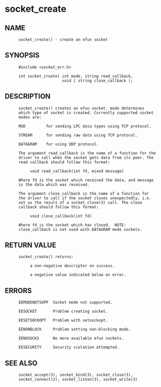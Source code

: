 # socket_create
## NAME
          socket_create() - create an efun socket

## SYNOPSIS
          #include <socket_err.h>

          int socket_create( int mode, string read_callback,
                             void | string close_callback );

## DESCRIPTION
          socket_create() creates an efun socket. mode determines
          which type of socket is created. Currently supported socket
          modes are:

          MUD         for sending LPC data types using TCP protocol.

          STREAM      for sending raw data using TCP protocol.

          DATAGRAM    for using UDP protocol.

          The argument read_callback is the name of a function for the
          driver to call when the socket gets data from its peer. The
          read callback should follow this format:

               void read_callback(int fd, mixed message)

          Where fd is the socket which received the data, and message
          is the data which was received.

          The argument close_callback is the name of a function for
          the driver to call if the socket closes unexpectedly, i.e.
          not as the result of a socket_close(3) call. The close
          callback should follow this format:

               void close_callback(int fd)

          Where fd is the socket which has closed.  NOTE:
          close_callback is not used with DATAGRAM mode sockets.

## RETURN VALUE
          socket_create() returns:

               a non-negative descriptor on success.

               a negative value indicated below on error.

## ERRORS
          EEMODENOTSUPP  Socket mode not supported.

          EESOCKET       Problem creating socket.

          EESETSOCKOPT   Problem with setsockopt.

          EENONBLOCK     Problem setting non-blocking mode.

          EENOSOCKS      No more available efun sockets.

          EESECURITY     Security violation attempted.

## SEE ALSO
          socket_accept(3), socket_bind(3), socket_close(3),
          socket_connect(3), socket_listen(3), socket_write(3)
